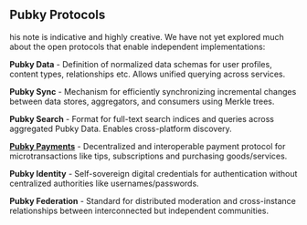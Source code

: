 ## Pubky Protocols

his note is indicative and highly creative. We have not yet explored much about the open protocols that enable independent implementations:

**Pubky Data** - Definition of normalized data schemas for user profiles, content types, relationships etc. Allows unified querying across services.

**Pubky Sync** - Mechanism for efficiently synchronizing incremental changes between data stores, aggregators, and consumers using Merkle trees.

**Pubky Search** - Format for full-text search indices and queries across aggregated Pubky Data. Enables cross-platform discovery.

**[Pubky Payments](Technologies/Paykit.md)** - Decentralized and interoperable payment protocol for microtransactions like tips, subscriptions and purchasing goods/services.

**Pubky Identity** - Self-sovereign digital credentials for authentication without centralized authorities like usernames/passwords.

**Pubky Federation** - Standard for distributed moderation and cross-instance relationships between interconnected but independent communities.
